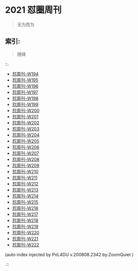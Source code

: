 # 2021 怼圈周刊
> 无为而为

## 索引:
> 随缘

::.

- [ 怼周刊-W194](194w.md)
- [ 怼周刊-W195](195w.md)
- [ 怼周刊-W196](196w.md)
- [ 怼周刊-W197](197w.md)
- [ 怼周刊-W198](198w.md)
- [ 怼周刊-W199](199w.md)
- [ 怼周刊-W200](200w.md)
- [ 怼周刊-W201](201w.md)
- [ 怼周刊-W202](202w.md)
- [ 怼周刊-W203](203w.md)
- [ 怼周刊-W204](204w.md)
- [ 怼周刊-W205](205w.md)
- [ 怼周刊-W206](206w.md)
- [ 怼周刊-W207](207w.md)
- [ 怼周刊-W208](208w.md)
- [ 怼周刊-W209](209w.md)
- [ 怼周刊-W210](210w.md)
- [ 怼周刊-W211](211w.md)
- [ 怼周刊-W212](212w.md)
- [ 怼周刊-W213](213w.md)
- [ 怼周刊-W214](214w.md)
- [ 怼周刊-W215](215w.md)
- [ 怼周刊-W216](216w.md)
- [ 怼周刊-W217](217w.md)
- [ 怼周刊-W218](218w.md)
- [ 怼周刊-W219](219w.md)
- [ 怼周刊-W220](220w.md)
- [ 怼周刊-W221](221w.md)
- [ 怼周刊-W222](222w.md)

(auto index injected by 
PoL4DU v.200808.2342 by:ZoomQuiet
)

.::


